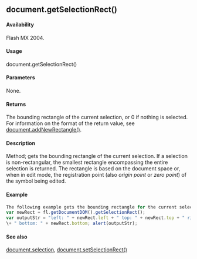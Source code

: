 ## document.getSelectionRect()

#### Availability

Flash MX 2004.

#### Usage

document.getSelectionRect()

#### Parameters

None.

#### Returns

The bounding rectangle of the current selection, or 0 if nothing is selected. For information on the format of the return value, see [document.addNewRectangle()](#!AdobeDocs/developers-animatesdk-docs/master/Document_object/docume10.md).

#### Description

Method; gets the bounding rectangle of the current selection. If a selection is non-rectangular, the smallest rectangle encompassing the entire selection is returned. The rectangle is based on the document space or, when in edit mode, the registration point (also *origin point* or *zero point*) of the symbol being edited.

#### Example

```javascript
The following example gets the bounding rectangle for the current selection and then displays its properties:
var newRect = fl.getDocumentDOM().getSelectionRect();
var outputStr = "left: " + newRect.left + " top: " + newRect.top + " right: " + newRect.right
\+ " bottom: " + newRect.bottom; alert(outputStr);

```
#### See also

[document.selection](#!AdobeDocs/developers-animatesdk-docs/master/Document_object/docum430.md), [document.setSelectionRect()](#!AdobeDocs/developers-animatesdk-docs/master/Document_object/docu9689.md)
